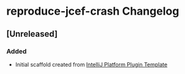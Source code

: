 <!-- Keep a Changelog guide -> https://keepachangelog.com -->

# reproduce-jcef-crash Changelog

## [Unreleased]
### Added
- Initial scaffold created from [IntelliJ Platform Plugin Template](https://github.com/JetBrains/intellij-platform-plugin-template)
